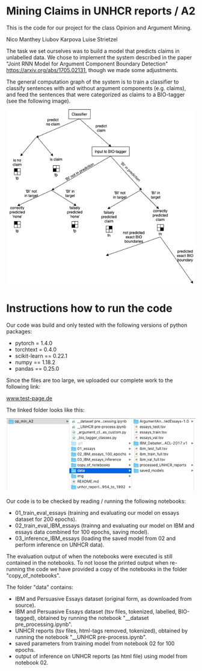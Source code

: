 # Mining Claims in UNHCR reports / A2

This is the code for our project for the class Opinion and Argument Mining.

Nico Manthey
Liubov Karpova
Luise Strietzel

The task we set ourselves was to build a model that predicts claims in unlabelled data. We chose to implement the system described in the paper "Joint RNN Model for Argument Component Boundary Detection" https://arxiv.org/abs/1705.02131, though we made some adjustments.

The general computation graph of the system is to train a classifier to classify sentences with and without argument components (e.g. claims), and feed the sentences that were categorized as claims to a BIO-tagger (see the following image). 

![](img/computation_diagram.png)

# Instructions how to run the code

Our code was build and only tested with the following versions of python packages:
- pytorch = 1.4.0
- torchtext = 0.4.0
- scikit-learn == 0.22.1
- numpy == 1.18.2
- pandas == 0.25.0

Since the files are too large, we uploaded our complete work to the following link:

www.test-page.de

The linked folder looks like this:

![](img/img_of_folder_structure.png)

Our code is to be checked by reading / running the following notebooks:
- 01_train_eval_essays  (training and evaluating our model on essays dataset for 200 epochs).
- 02_train_eval_IBM_essays (trainng and evaluating our model on IBM and essays data combined for 100 epochs, saving model).
- 03_inference_IBM_essays (loading the saved model from 02 and perform inference on UNHCR data).

The evaluation output of when the notebooks were executed is still contained in the notebooks. To not loose the printed output when re-running the code we have provided a copy of the notebooks in the folder "copy_of_notebooks".

The folder "data" contains:
- IBM and Persuasive Essays dataset (original form, as downloaded from source).
- IBM and Persuasive Essays dataset (tsv files, tokenized, labelled, BIO-tagged), obtained by running the notebook "__dataset pre_processing.ipynb".
- UNHCR reports (tsv files, html-tags removed, tokenized), obtained by running the notebook "__UNHCR pre-process.ipynb".
- saved parameters from training model from notebook 02 for 100 epochs.
- output of inference on UNHCR reports (as html file) using model from notebook 02.










